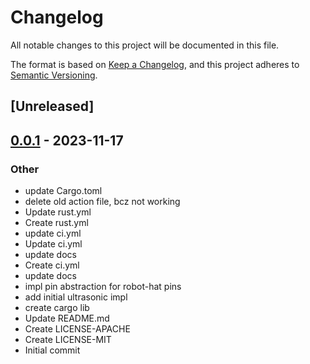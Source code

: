 # Changelog
All notable changes to this project will be documented in this file.

The format is based on [Keep a Changelog](https://keepachangelog.com/en/1.0.0/),
and this project adheres to [Semantic Versioning](https://semver.org/spec/v2.0.0.html).

## [Unreleased]

## [0.0.1](https://github.com/Karthik-d-k/robot-hat-rs/releases/tag/v0.0.1) - 2023-11-17

### Other
- update Cargo.toml
- delete old action file, bcz not working
- Update rust.yml
- Create rust.yml
- update ci.yml
- Update ci.yml
- update docs
- Create ci.yml
- update docs
- impl pin abstraction for robot-hat pins
- add initial ultrasonic impl
- create cargo lib
- Update README.md
- Create LICENSE-APACHE
- Create LICENSE-MIT
- Initial commit

